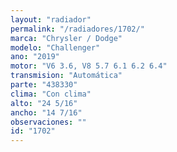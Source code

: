 ```yaml
---
layout: "radiador"
permalink: "/radiadores/1702/"
marca: "Chrysler / Dodge"
modelo: "Challenger"
ano: "2019"
motor: "V6 3.6, V8 5.7 6.1 6.2 6.4"
transmision: "Automática"
parte: "438330"
clima: "Con clima"
alto: "24 5/16"
ancho: "14 7/16"
observaciones: ""
id: "1702"
---
```


